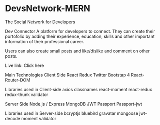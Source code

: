# DevsNetwork-MERN
The Social Network for Developers

Dev Connector
A platform for developers to connect. They can create their portofolio by adding their experience, education, skills and other important information of their professional career.

Users can also create small posts and like/dislike and comment on other posts.

Live link: Click here



Main Technologies
Client Side
 React
 Redux
 Twitter Bootstap 4
 React-Router-DOM
 
Libraries used in Client-side
 axios
 classnames
 react-moment
 react-redux
 redux-thunk
 validator
 
Server Side
 Node.js / Express
 MongoDB
 JWT
 Passport
 Passport-jwt
 
Libraries used in Server-side
 bcryptjs
 bluebird
 gravatar
 mongoose
 jwt-decode
 moment
 validator
